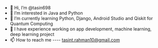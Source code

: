 - 👋 Hi, I’m @tasin698
- 👀 I’m interested in Java and Python
- 🌱 I’m currently learning Python, Django, Android Studio and Qiskit for Quantum Computing
- 💞️ I have experience working on app development, machine learning, deep learning project
- 📫 How to reach me ---- tasint.rahman10@gmail.com

<!---
tasin698/tasin698 is a ✨ special ✨ repository because its `README.md` (this file) appears on your GitHub profile.
You can click the Preview link to take a look at your changes.
--->
